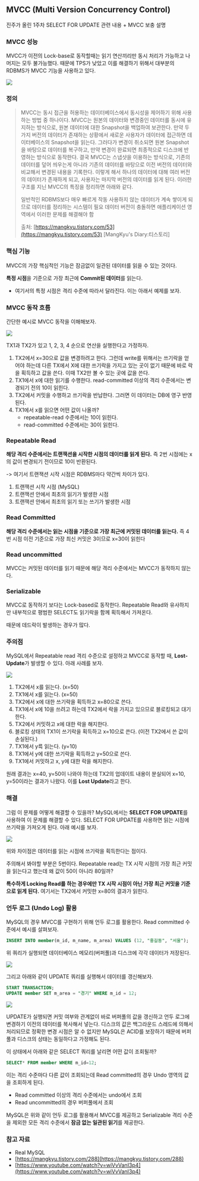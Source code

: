 ## MVCC (Multi Version Concurrency Control)

진주가 올린 1주차 SELECT FOR UPDATE 관련 내용 + MVCC 보충 설명

### MVCC 성능

MVCC가 이전의 Lock-base로 동작할때는 읽기 연산끼리만 동시 처리가 가능하고 나머지는 모두 불가능했다. 때문에 TPS가 낮았고 이를 해결하기 위해서 대부분의 RDBMS가 MVCC 기능을 사용하고 있다.

<img src="image/compare.png">



### 정의

> MVCC는 동시 접근을 허용하는 데이터베이스에서 동시성을 제어하기 위해 사용하는 방법 중 하나이다.
> MVCC는 원본의 데이터와 변경중인 데이터를 동시에 유지하는 방식으로, 원본 데이터에 대한 Snapshot을 백업하여 보관한다. 만약 두 가지 버전의 데이터가 존재하는 상황에서 새로운 사용자가 데이터에 접근하면 데이터베이스의 Snapshot을 읽는다. 그러다가 변경이 취소되면 원본 Snapshot을 바탕으로 데이터를 복구하고, 만약 변경이 완료되면 최종적으로 디스크에 반영하는 방식으로 동작한다.
> 결국 MVCC는 스냅샷을 이용하는 방식으로, 기존의 데이터를 덮어 씌우는게 아니라 기존의 데이터를 바탕으로 이전 버전의 데이터와 비교해서 변경된 내용을 기록한다. 이렇게 해서 하나의 데이터에 대해 여러 버전의 데이터가 존재하게 되고, 사용자는 마지막 버전의 데이터를 읽게 된다. 이러한 구조를 지닌 MVCC의 특징을 정리하면 아래와 같다.
>
> 일반적인 RDBMS보다 매우 빠르게 작동
> 사용하지 않는 데이터가 계속 쌓이게 되므로 데이터를 정리하는 시스템이 필요
> 데이터 버전이 충돌하면 애플리케이션 영역에서 이러한 문제를 해결해야 함
>
> 출처: [https://mangkyu.tistory.com/53](https://mangkyu.tistory.com/53) [MangKyu's Diary:티스토리]



### 핵심 기능

MVCC의 가장 핵심적인 기능은 잠금없이 일관된 데이터를 읽을 수 있는 것이다.

 **특정 시점**을 기준으로 가장 최근에 **Commit된 데이터**를 읽는다.

* 여기서의 특정 시점은 격리 수준에 따라서 달라진다. 이는 아래서 예제를 보자.



### MVCC 동작 흐름

간단한 예시로 MVCC 동작을 이해해보자.

<img src="image/mvcc_work.png">

TX1과 TX2가 있고 1, 2, 3, 4 순으로 연산을 실행한다고 가정하자.

1. TX2에서 x=30으로 값을 변경하려고 한다. 그런데 write를 위해서는 쓰기락을 얻어야 하는데 다른 TX에서 X에 대한 쓰기락을 가지고 있는 곳이 없기 때문에 바로 락을 획득하고 값을 쓴다. 이때 TX2만 볼 수 있는 곳에 값을 쓴다.
2. TX1에서 x에 대한 읽기를 수행한다. read-committed 이상의 격리 수준에서는 변경되기 전의 10이 읽힌다.
3. TX2에서 커밋을 수행하고 쓰기락을 반납한다. 그러면 이 데이터는 DB에 영구 반영된다.
4. TX1에서 x를 읽으면 어떤 값이 나올까?
   * repeatable-read 수준에서는 10이 읽힌다.
   * read-committed 수준에서는 30이 읽힌다.



### Repeatable Read

**해당 격리 수준에서는 트랜잭션을 시작한 시점의 데이터를 읽게 된다.** 즉 2번 시점에는 x의 값이 변경되기 전이므로 10이 반환된다.

-> 여기서 트랜잭션 시작 시점은 RDBMS마다 약간씩 차이가 있다.

1. 트랜잭션 시작 시점 (MySQL)
2. 트랜잭션 안에서 최초의 읽기가 발생한 시점
3. 트랜잭션 안에서 최초의 읽기 또는 쓰기가 발생한 시점



### Read Committed

**해당 격리 수준에서는 읽는 시점을 기준으로 가장 최근에 커밋된 데이터를 읽는다.** 즉 4번 시점 이전 기준으로 가장 최신 커밋은 3이므로 x=30이 읽힌다

### 

### Read uncommitted

MVCC는 커밋된 데이터를 읽기 때문에 해당 격리 수준에서는 MVCC가 동작하지 않는다.



### Serializable

MVCC로 동작하기 보다는 Lock-based로 동작한다. Repeatable Read와 유사하지만 내부적으로 평범한 SELECT도 읽기락을 함께 획득해서 가져온다.  

때문에 데드락이 발생하는 경우가 많다.

### 

### 주의점

MySQL에서 Repeatable read 격리 수준으로 설정하고 MVCC로 동작할 때, **Lost-Update**가 발생할 수 있다. 아래 사례를 보자.

<img src="image/mvcc_work2.png">

1. TX2에서 x를 읽는다. (x=50)
2. TX1에서 x를 읽는다. (x=50)
3. TX2에서 x에 대한 쓰기락을 획득하고 x=80으로 쓴다.
4. TX1에서 x에 10을 쓰려고 하는데 TX2에서 락을 가지고 있으므로 블로킹되고 대기한다.
5. TX2에서 커밋하고 x에 대한 락을 해지한다.
6. 블로킹 상태의 TX1이 쓰기락을 획득하고 x=10으로 쓴다. (이전 TX2에서 쓴 값이 손실된다.)
7. TX1에서 y륵 읽는다. (y=10)
8. TX1에서 y에 대한 쓰기락을 획득하고 y=50으로 쓴다.
9. TX1에서 커밋하고 x, y에 대한 락을 해지한다.

원래 결과는 x=40, y=50이 나와야 하는데 TX2의 업데이트 내용이 분실되어 x=10, y=50이라는 결과가 나왔다. 이를 **Lost Update**라고 한다.



### 해결

그럼 이 문제를 어떻게 해결할 수 있을까? MySQL에서는 **SELECT FOR UPDATE**를 사용하여 이 문제를 해결할 수 있다. SELECT FOR UPDATE를 사용하면 읽는 시점에 쓰기락을 가져오게 된다. 아래 예시를 보자.

<img src="image/mvcc_work3.png">

위와 차이점은 데이터를 읽는 시점에 쓰기락을 획득한다는 점이다.

주의해서 봐야할 부분은 5번이다. Repeatable read는 TX 시작 시점의 가장 최근 커밋을 읽는다고 했는데 왜 값이 50이 아니라 80일까?

**특수하게 Locking Read를 하는 경우에만 TX 시작 시점이 아닌 가장 최근 커밋을 기준으로 읽게 된다.** 여기서는 TX2에서 커밋한 x=80의 결과가 읽힌다.



### 언두 로그 (Undo Log) 활용

MySQL의 경우 MVCC를 구현하기 위해 언두 로그를 활용한다. Read committed 수준에서 예시를 살펴보자.



```SQL
INSERT INTO member(m_id, m_name, m_area) VALUES (12, "홍길동", "서울");
```

위 쿼리가 실행되면 데이터베이스 메모리(버퍼풀)과 디스크에 각각 데이터가 저장된다.

<img src="image/undo_mysql.png">



그리고 아래와 같이 UPDATE 쿼리를 실행해서 데이터를 갱신해보자.

```SQL
START TRANSACTION;
UPDATE member SET m_area = "경기" WHERE m_id = 12;
```

<img src="image/undo_mysql2.png">

UPDATE가 실행되면 커밋 여부와 관계없이 바로 버퍼풀의 값을 갱신하고 언두 로그에 변경하기 이전의 데이터를 복사해서 넣는다. 디스크의 값은 백그라운드 스레드에 의해서 처리되므로 정확한 변경 시점은 알 수 없지만 MySQL은 ACID를 보장하기 때문에 버퍼풀과 디스크의 상태는 동일하다고 가정해도 된다.

이 상태에서 아래와 같은 SELECT 쿼리를 날리면 어떤 값이 조회될까?

```SQL
SELECT* FROM member WHERE m_id=12;
```

이는 격리 수준마다 다른 값이 조회되는데 Read committed의 경우 Undo 영역의 값을 조회하게 된다. 

* Read committed 이상의 격리 수준에서는 undo에서 조회 
* Read uncommitted의 경우 버퍼풀에서 조회 

MySQL은 위와 같이 언두 로그를 활용해서 MVCC를 제공하고 Serializable 격리 수준을 제외한 모든 격리 수준에서 **잠금 없는 일관된 읽기**를 제공한다.



### 참고 자료

* Real MySQL
* [https://mangkyu.tistory.com/288](https://mangkyu.tistory.com/288)
* [https://www.youtube.com/watch?v=wiVvVanI3p4](https://www.youtube.com/watch?v=wiVvVanI3p4)

